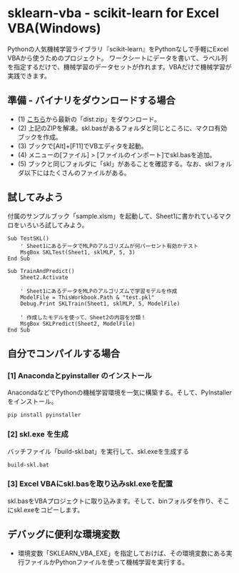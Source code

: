 # sklearn-vba - scikit-learn for Excel VBA(Windows) 

Pythonの人気機械学習ライブラリ『scikit-learn』をPythonなしで手軽にExcel VBAから使うためのプロジェクト。
ワークシートにデータを書いて、ラベル列を指定するだけで、機械学習のデータセットが作れます。VBAだけで機械学習が実践できます。

## 準備 - バイナリをダウンロードする場合

 - (1) [こちら](https://github.com/kujirahand/sklearn-vba/releases)から最新の「dist.zip」をダウンロード。
 - (2) 上記のZIPを解凍。skl.basがあるフォルダと同じところに、マクロ有効ブックを作成。
 - (3) ブックで[Alt]+[F11]でVBエディタを起動。
 - (4) メニューの[ファイル] > [ファイルのインポート]でskl.basを追加。
 - (5) ブックと同じフォルダに「skl」があることを確認する。なお、sklフォルダ以下にはたくさんのファイルがある。

## 試してみよう

付属のサンプルブック「sample.xlsm」を起動して、Sheet1に書かれているマクロをいろいろ試してみよう。

```
Sub TestSKL()
    ' Sheet1にあるデータでMLPのアルゴリズムが何パーセント有効かテスト
    MsgBox SKLTest(Sheet1, sklMLP, 5, 3)
End Sub

Sub TrainAndPredict()
    Sheet2.Activate

    ' Sheet1にあるデータをMLPのアルゴリズムで学習モデルを作成
    ModelFile = ThisWorkbook.Path & "test.pkl"
    Debug.Print SKLTrain(Sheet1, sklMLP, 5, ModelFile)

    ' 作成したモデルを使って、Sheet2の内容を分類！
    MsgBox SKLPredict(Sheet2, ModelFile)
End Sub
```


## 自分でコンパイルする場合

### [1] Anacondaとpyinstaller のインストール

AnacondaなどでPythonの機械学習環境を一気に構築する。そして、PyInstallerをインストール。

```
pip install pyinstaller
```

### [2] skl.exe を生成

バッチファイル「build-skl.bat」を実行して、skl.exeを生成する

```
build-skl.bat
```

### [3] Excel VBAにskl.basを取り込みskl.exeを配置

skl.basをVBAプロジェクトに取り込みます。そして、binフォルダを作り、そこにskl.exeをコピーします。


## デバッグに便利な環境変数

 - 環境変数「SKLEARN_VBA_EXE」を指定しておけば、その環境変数にある実行ファイルかPythonファイルを使って機械学習を実行する。


